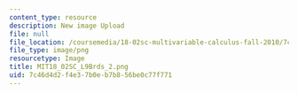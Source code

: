 ```yaml
---
content_type: resource
description: New image Upload
file: null
file_location: /coursemedia/18-02sc-multivariable-calculus-fall-2010/7c46d4d2f4e37b0eb7b856be0c77f771_MIT18_02SC_L9Brds_2.png
file_type: image/png
resourcetype: Image
title: MIT18_02SC_L9Brds_2.png
uid: 7c46d4d2-f4e3-7b0e-b7b8-56be0c77f771
---
```

